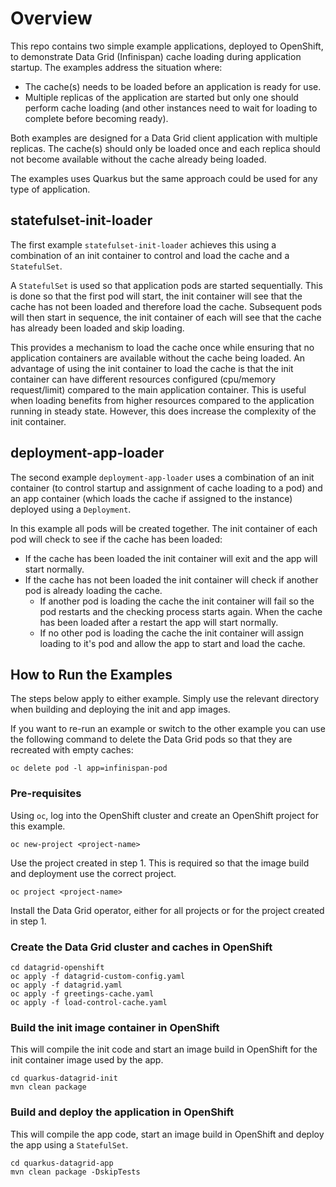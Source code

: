 # Overview
This repo contains two simple example applications, deployed to OpenShift, to demonstrate Data Grid (Infinispan) cache loading during application startup.
The examples address the situation where:
 - The cache(s) needs to be loaded before an application is ready for use.
 - Multiple replicas of the application are started but only one should perform cache loading (and other instances need to wait for loading to complete before becoming ready).

Both examples are designed for a Data Grid client application with multiple replicas. The cache(s) should only be loaded once and each replica should not become available without the cache already being loaded.

The examples uses Quarkus but the same approach could be used for any type of application.

## statefulset-init-loader
The first example `statefulset-init-loader` achieves this using a combination of an init container to control and load the cache and a `StatefulSet`.

A `StatefulSet` is used so that application pods are started sequentially. This is done so that the first pod will start, the init container will see that the cache has not been loaded and therefore load the cache. Subsequent pods will then start in sequence, the init container of each will see that the cache has already been loaded and skip loading.

This provides a mechanism to load the cache once while ensuring that no application containers are available without the cache being loaded.
An advantage of using the init container to load the cache is that the init container can have different resources configured (cpu/memory request/limit) compared to the main application container. This is useful when loading benefits from higher resources compared to the application running in steady state. However, this does increase the complexity of the init container.

## deployment-app-loader
The second example `deployment-app-loader` uses a combination of an init container (to control startup and assignment of cache loading to a pod) and an app container (which loads the cache if assigned to the instance) deployed using a `Deployment`.

In this example all pods will be created together. The init container of each pod will check to see if the cache has been loaded:
- If the cache has been loaded the init container will exit and the app will start normally.
- If the cache has not been loaded the init container will check if another pod is already loading the cache.
  - If another pod is loading the cache the init container will fail so the pod restarts and the checking process starts again. When the cache has been loaded after a restart the app will start normally.
  - If no other pod is loading the cache the init container will assign loading to it's pod and allow the app to start and load the cache.


## How to Run the Examples

The steps below apply to either example. Simply use the relevant directory when building and deploying the init and app images.

If you want to re-run an example or switch to the other example you can use the following command to delete the Data Grid pods so that they are recreated with empty caches:
```
oc delete pod -l app=infinispan-pod
```

### Pre-requisites
Using `oc`, log into the OpenShift cluster and create an OpenShift project for this example.
```
oc new-project <project-name>
```

Use the project created in step 1. This is required so that the image build and deployment use the correct project.
```
oc project <project-name>
```

Install the Data Grid operator, either for all projects or for the project created in step 1.
 
### Create the Data Grid cluster and caches in OpenShift
```
cd datagrid-openshift
oc apply -f datagrid-custom-config.yaml
oc apply -f datagrid.yaml
oc apply -f greetings-cache.yaml
oc apply -f load-control-cache.yaml
```

### Build the init image container in OpenShift
This will compile the init code and start an image build in OpenShift for the init container image used by the app.
```
cd quarkus-datagrid-init
mvn clean package
```

### Build and deploy the application in OpenShift
This will compile the app code, start an image build in OpenShift and deploy the app using a `StatefulSet`.
```
cd quarkus-datagrid-app
mvn clean package -DskipTests
```